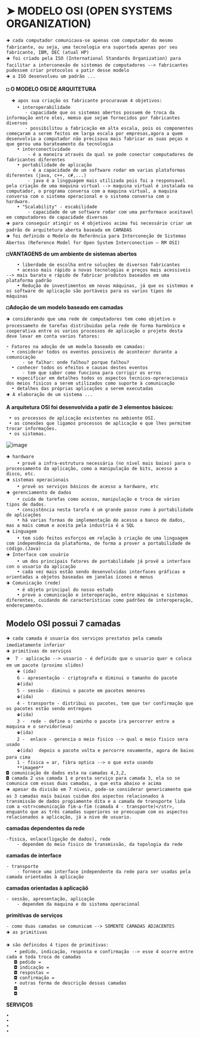# ➤ MODELO OSI (OPEN SYSTEMS ORGANIZATION)
    🡺 cada computador comunicava-se apenas com computador do mesmo fabricante, ou seja, uma tecnologia era suportada apenas por seu fabricante, IBM, DEC (atual HP)
    🡺 foi criado pela ISO (International Standards Organization) para facilitar a interconexão de sistemas de computadores --> fabricantes pudessem criar protocolos a patir desse modelo
    🡺 a ISO desenvolveu um padrão ...  
    
    
**◘ O MODELO OSI DE ARQUITETURA**

      🡺 apos sua criação os fabricante procuravam 4 objetivos: 
        • interoperabilidade 
           - capacidade que os sistemas abertos possuem de troca da informação entre eles, memso que sejam fornecidos por fabricantes diversos
           - possibilitou a fabricação em alta escala, pois os componentes começaram a serem feitos em larga escala por empresas,agora a quem desenvolvia a computador não precisava mais fabricar as suas peças o que gerou uma barateamento da tecnologia
        • interconectividade 
            - é a maneira através da qual se pode conectar computadores de fabricantes diferentes
        • portabilidade de aplicação 
            - é a capacidade de um software rodar em varias plataformas diferentes (java, c++, c#,...)
            - java é a lingguagem mais utilizada pois foi a responsavel pela criação de uma maquina virtual --> maquina virtual é instalada no computador, o programa conversa com a maquina virtual, a maquina conversa com o sistema operacional e o sistema conversa com o hardware.
        • "Scalability" - escabilidade 
            - capacidade de um software rodar com uma performace aceitavel em computadores de capacidade diversas
    🡺 para conseguir atingir os 4 objetivos acima foi necessário criar um padrão de arquitetura aberta baseada em CAMADAS
    🡺 foi definido o Modelo de Referência para Interconeção de Sistemas Abertos (Reference Model for Open System Interconection – RM OSI)

    
**◘VANTAGENS de um ambiente de sistemas abertos**
        
        • liberdade de escolha entre soluções de diversos fabricantes 
        • acesso mais rápido a novas tecnologias e preços mais acessiveis --> mais barato e rápido de fabricar produtos baseados em uma plataforma padrão
        • Redução de investimentos em novas máquinas, já que os sistemas e os software de aplicação são portáveis para os varios tipos de máquinas
        
**◘Adoção de um modelo baseado em camadas**
   
    🡺 considerando que uma rede de computadores tem como objetivo o processameto de tarefas distribuidas pela rede de forma harmônica e cooperativa entre os varios processos de aplicação o projeto desta deve levar em conta varios fatores:
    
    ➣ Fatores na adoção de um modelo baseado em camadas:
      • considerar todos os eventos possiveis de acontecer durante a comunicação 
          - se falhar: onde falhou? porque falhou? 
      • conhecer todos os efeitos e causas destes eventos 
          - tem que saber como funciona para corrigir os erros
      • especificar em detalhes todos os aspectos tecnicos-opreracionais dos meios fisicos a serem utilizados como suporte à comunicação
      • detalhes das próprias aplicações a serem executadas
    🡺 A elaboração de um sistema ...
    
**A arquitetura OSI foi desenvolvida a patir de 3 elementos básicos:**

     • os processos de aplicação existentes no ambiente OSI.
     • as conexões que ligamos processos de aplicação e que lhes permitem trocar informações.
     • os sistemas.
![image](https://github.com/user-attachments/assets/7752d6fb-f44c-4a7f-bcf9-5885c235455a)

    🡺 hardware 
        • provê a infra-estrutura necessária (no nível mais baixo) para o processamento da aplicação, como a manipulação de bits, acesso a disco, etc.
    🡺 sistemas operacionais 
        • provê os serviços básicos de acesso a hardware, etc
    🡺 gerenciamento de dados 
        • cuida de tarefas como acesso, manipulação e troca de vários tipos de dados.
        • consistência nesta tarefa é um grande passo rumo à portabilidade de aplicações
        • há varias formas de implementação de acesso a banco de dados, mas a mais comum e aceita pela industria é a SQL
    🡺 Linguagem 
        • tem sido feitos esforços em relação à criação de uma linguagem com independência da plataforma, de forma a prover a portabilidade de código.(Java) 
    🡺 Interface com usuário 
        • um dos principais fatores de portabilidade já provê a interface con o usuario da aplicação
        • cada vez mais estão sendo desenvolvidas interfaces gráficas e orientadas a objetos baseadas em janelas ícones e menus
    🡺 Comunicação (rede) 
        • é objeto principal do nosso estudo
        • prove a comunicação e interoperação, entre máquinas e sistemas diferentes, cuidando de características como padrões de interoperação, endereçamento.
    
## Modelo OSI possui 7 camadas
   
    🡺 cada camada é usuaria dos serviços prestatos pela camada imediatamente inferior
    🡺 primitivas de serviços
    🡺  7 - aplicação --> usuario - é definido que o usuario quer e coloca em um pacote (proximo slides)
        🡻 (ida)
        6 - apresentação - criptografa e diminui o tamanho do pacote
        🡻(ida)
        5 - sessão - diminui o pacote em pacotes menores
        🡻(ida)
        4 - transporte - distribui os pacotes, tem que ter confirmação que os pacotes estão sendo entregues
        🡻(ida)
        3 -  rede - define o caminho o pacote ira percorrer entre a maquina e o servidor(eua)
        🡻(ida)
        2 -  enlace - gerencia o meio fisico --> qual o meio fisico sera usado
        🡻(ida)  depois o pacote volta e percorre novamente, agora de baixo para cima
        1 - física = ar, fibra optica --> o que esta usando
        **imagem**
    ◘ comunicação de dados esta na camadas 4,3,2,
    ◘ camada 2 usa camada 1 e presta serviço para camada 3, ela so se comunica com essas duas camadas, a que esta abaixo e acima
    🡺 apesar da divisão em 7 niveis, pode-se considerar genericamente que as 3 camadas mais baixas cuidam dos aspectos relacionados à transmissão de dados propiamente dita e a camada de transporte lida com a <str>comunicação fim-a-fim (camada 4 - transporte)</str>, enquanto que as três camadas superiores se preocupam com os aspectos relacionados a aplicação, já a nive de usuario.

**camadas dependentes da rede**

    -fisica, enlace(ligação de dados), rede
        - dependem do meio fisico de transmissão, da topologia da rede
**camadas de interface**

    - transporte
        - fornece uma interface independente da rede para ser usadas pela camada orientadas à aplicação
**camadas orientadas à aplicaçãõ**

    - sessão, apresentação, aplicação
        - dependem da maquina e do sistema operacional
**primitivas de serviços**

    - como duas camadas se comunicam --> SOMENTE CAMADAS ADJACENTES
    🡺 as primitivas
    
    🡺 são definidos 4 tipos de primitivas:
       • pedido, indicação, resposta e confirmação --> esse 4 ocorre entre cada e toda troca de camadas
       ◘ pedido = 
       ◘ indicação = 
       ◘ respostas = 
       ◘ confirmação = 
       • outras forma de descrição dessas camadas
       ◘
       ◘

**SERVIÇOS**

    •
    •
    •
    •














    
